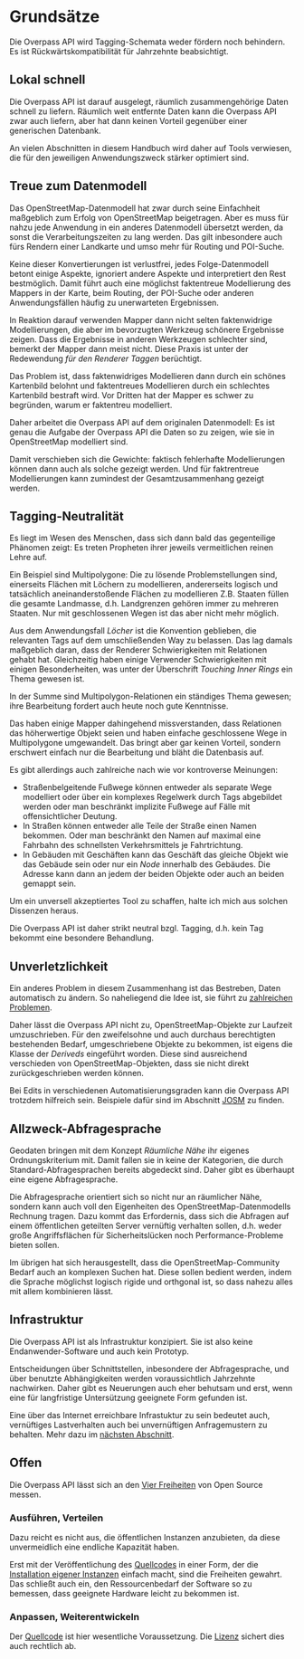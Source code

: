 Grundsätze
==========

Die Overpass API wird Tagging-Schemata weder fördern noch behindern.
Es ist Rückwärtskompatibilität für Jahrzehnte beabsichtigt.

## Lokal schnell

Die Overpass API ist darauf ausgelegt,
räumlich zusammengehörige Daten schnell zu liefern.
Räumlich weit entfernte Daten kann die Overpass API zwar auch liefern,
aber hat dann keinen Vorteil gegenüber einer generischen Datenbank.

An vielen Abschnitten in diesem Handbuch wird daher auf Tools verwiesen,
die für den jeweiligen Anwendungszweck stärker optimiert sind.

## Treue zum Datenmodell

Das OpenStreetMap-Datenmodell hat zwar durch seine Einfachheit maßgeblich zum Erfolg von OpenStreetMap beigetragen.
Aber es muss für nahzu jede Anwendung in ein anderes Datenmodell übersetzt werden,
da sonst die Verarbeitungszeiten zu lang werden.
Das gilt inbesondere auch fürs Rendern einer Landkarte und umso mehr für Routing und POI-Suche.

Keine dieser Konvertierungen ist verlustfrei,
jedes Folge-Datenmodell betont einige Aspekte, ignoriert andere Aspekte und interpretiert den Rest bestmöglich.
Damit führt auch eine möglichst faktentreue Modellierung des Mappers in der Karte, beim Routing, der POI-Suche oder anderen Anwendungsfällen häufig zu unerwarteten Ergebnissen.

In Reaktion darauf verwenden Mapper dann nicht selten faktenwidrige Modellierungen,
die aber im bevorzugten Werkzeug schönere Ergebnisse zeigen.
Dass die Ergebnisse in anderen Werkzeugen schlechter sind,
bemerkt der Mapper dann meist nicht.
Diese Praxis ist unter der Redewendung _für den Renderer Taggen_ berüchtigt.

Das Problem ist,
dass faktenwidriges Modellieren dann durch ein schönes Kartenbild belohnt
und faktentreues Modellieren durch ein schlechtes Kartenbild bestraft wird.
Vor Dritten hat der Mapper es schwer zu begründen,
warum er faktentreu modelliert.

Daher arbeitet die Overpass API auf dem originalen Datenmodell:
Es ist genau die Aufgabe der Overpass API die Daten so zu zeigen, wie sie in OpenStreetMap modelliert sind.

Damit verschieben sich die Gewichte:
faktisch fehlerhafte Modellierungen können dann auch als solche gezeigt werden.
Und für faktrentreue Modellierungen kann zumindest der Gesamtzusammenhang gezeigt werden.

## Tagging-Neutralität

Es liegt im Wesen des Menschen, dass sich dann bald das gegenteilige Phänomen zeigt:
Es treten Propheten ihrer jeweils vermeitlichen reinen Lehre auf.

Ein Beispiel sind Multipolygone:
Die zu lösende Problemstellungen sind,
einerseits Flächen mit Löchern zu modellieren,
andererseits logisch und tatsächlich aneinanderstoßende Flächen zu modellieren
Z.B. Staaten füllen die gesamte Landmasse, d.h. Landgrenzen gehören immer zu mehreren Staaten.
Nur mit geschlossenen Wegen ist das aber nicht mehr möglich.

Aus dem Anwendungsfall _Löcher_ ist die Konvention geblieben,
die relevanten Tags auf dem umschließenden Way zu belassen.
Das lag damals maßgeblich daran,
dass der Renderer Schwierigkeiten mit Relationen gehabt hat.
Gleichzeitig haben einige Verwender Schwierigkeiten mit einigen Besonderheiten,
was unter der Überschrift _Touching Inner Rings_ ein Thema gewesen ist.

In der Summe sind Multipolygon-Relationen ein ständiges Thema gewesen;
ihre Bearbeitung fordert auch heute noch gute Kenntnisse.

Das haben einige Mapper dahingehend missverstanden,
dass Relationen das höherwertige Objekt seien
und haben einfache geschlossene Wege in Multipolygone umgewandelt.
Das bringt aber gar keinen Vorteil,
sondern erschwert einfach nur die Bearbeitung und bläht die Datenbasis auf.

Es gibt allerdings auch zahlreiche nach wie vor kontroverse Meinungen:

- Straßenbelgeitende Fußwege können entweder als separate Wege modelliert
  oder über ein komplexes Regelwerk durch Tags abgebildet werden
  oder man beschränkt implizite Fußwege auf Fälle mit offensichtlicher Deutung.
- In Straßen können entweder alle Teile der Straße einen Namen bekommen.
  Oder man beschränkt den Namen auf maximal eine Fahrbahn des schnellsten Verkehrsmittels je Fahrtrichtung.
- In Gebäuden mit Geschäften kann das Geschäft das gleiche Objekt wie das Gebäude sein
  oder nur ein _Node_ innerhalb des Gebäudes.
  Die Adresse kann dann an jedem der beiden Objekte oder auch an beiden gemappt sein.

Um ein unversell akzeptiertes Tool zu schaffen,
halte ich mich aus solchen Dissenzen heraus.

Die Overpass API ist daher strikt neutral bzgl. Tagging,
d.h. kein Tag bekommt eine besondere Behandlung.

## Unverletzlichkeit

Ein anderes Problem in diesem Zusammenhang ist das Bestreben,
Daten automatisch zu ändern.
So naheliegend die Idee ist, sie führt zu [zahlreichen Problemen](https://www.geofabrik.de/media/2016-07-04-automatische_edits_und_importe_in_osm.pdf).

Daher lässt die Overpass API nicht zu,
OpenStreetMap-Objekte zur Laufzeit umzuschrieben.
Für den zweifelsohne und auch durchaus berechtigten bestehenden Bedarf,
umgeschriebene Objekte zu bekommen,
ist eigens die Klasse der _Deriveds_ eingeführt worden.
Diese sind ausreichend verschieden von OpenStreetMap-Objekten,
dass sie nicht direkt zurückgeschrieben werden können.

Bei Edits in verschiedenen Automatisierungsgraden kann die Overpass API trotzdem hilfreich sein.
Beispiele dafür sind im Abschnitt [JOSM](../targets/josm.md) zu finden.

## Allzweck-Abfragesprache

Geodaten bringen mit dem Konzept _Räumliche Nähe_ ihr eigenes Ordnungskriterium mit.
Damit fallen sie in keine der Kategorien,
die durch Standard-Abfragesprachen bereits abgedeckt sind.
Daher gibt es überhaupt eine eigene Abfragesprache.

Die Abfragesprache orientiert sich so nicht nur an räumlicher Nähe,
sondern kann auch voll den Eigenheiten des OpenStreetMap-Datenmodells Rechnung tragen.
Dazu kommt das Erfordernis,
dass sich die Abfragen auf einem öffentlichen geteilten Server vernüftig verhalten sollen,
d.h. weder große Angriffsflächen für Sicherheitslücken noch Performance-Probleme bieten sollen.

Im übrigen hat sich herausgestellt,
dass die OpenStreetMap-Community Bedarf auch an komplexen Suchen hat.
Diese sollen bedient werden,
indem die Sprache möglichst logisch rigide und orthgonal ist,
so dass nahezu alles mit allem kombinieren lässt.

## Infrastruktur

Die Overpass API ist als Infrastruktur konzipiert.
Sie ist also keine Endanwender-Software und auch kein Prototyp.

Entscheidungen über Schnittstellen,
inbesondere der Abfragesprache,
und über benutzte Abhängigkeiten werden voraussichtlich Jahrzehnte nachwirken.
Daher gibt es Neuerungen auch eher behutsam und erst,
wenn eine für langfristige Untersützung geeignete Form gefunden ist.

Eine über das Internet erreichbare Infrastuktur zu sein bedeutet auch,
vernüftiges Lastverhalten auch bei unvernüftigen Anfragemustern zu behalten.
Mehr dazu im [nächsten Abschnitt](commons.md#magnitudes).

## Offen

Die Overpass API lässt sich an den [Vier Freiheiten](https://www.gnu.org/philosophy/free-sw.de.html) von Open Source messen.

### Ausführen, Verteilen

Dazu reicht es nicht aus,
die öffentlichen Instanzen anzubieten,
da diese unvermeidlich eine endliche Kapazität haben.

Erst mit der Veröffentlichung des [Quellcodes](https://github.com/drolbr/Overpass-API) in einer Form,
der die [Installation eigener Instanzen](https://dev.overpass-api.de/no_frills.html) einfach macht,
sind die Freiheiten gewahrt.
Das schließt auch ein,
den Ressourcenbedarf der Software so zu bemessen,
dass geeignete Hardware leicht zu bekommen ist.

### Anpassen, Weiterentwickeln

Der [Quellcode](https://github.com/drolbr/Overpass-API) ist hier wesentliche Voraussetzung.
Die [Lizenz](https://github.com/drolbr/Overpass-API/blob/master/COPYING) sichert dies auch rechtlich ab.
